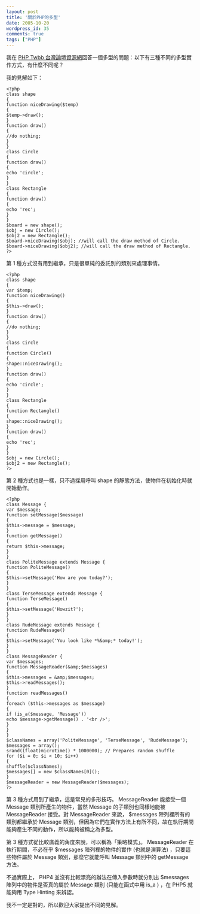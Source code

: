 ```yaml
---
layout: post
title: '關於PHP的多型'
date: 2005-10-20
wordpress_id: 35
comments: true
tags: ["PHP"]
---
```


我在 [PHP Twbb 台灣論壇資源網](http://www.twbb.org/?topic=4673.0)回答一個多型的問題：以下有三種不同的多型實作方式，有什麼不同呢？

我的見解如下：

```
<?php
class shape
{
function niceDrawing($temp)
{
$temp->draw();
}
function draw()
{
//do nothing;
}
}
class Circle
{
function draw()
{
echo 'circle';
}
}
class Rectangle
{
function draw()
{
echo 'rec';
}
}
$board = new shape();
$obj = new Circle();
$obj2 = new Rectangle();
$board->niceDrawing($obj); //will call the draw method of Circle.
$board->niceDrawing($obj2); //will call the draw method of Rectangle.
?>

```

第 1 種方式沒有用到繼承，只是很單純的委託別的類別來處理事情。

```
<?php
class shape
{
var $temp;
function niceDrawing()
{
$this->draw();
}
function draw()
{
//do nothing;
}
}
class Circle
{
function Circle()
{
shape::niceDrawing();
}
function draw()
{
echo 'circle';
}
}
class Rectangle
{
function Rectangle()
{
shape::niceDrawing();
}
function draw()
{
echo 'rec';
}
}
$obj = new Circle();
$obj2 = new Rectangle();
?>

```

 第 2 種方式也是一樣，只不過採用呼叫 shape 的靜態方法，使物件在初始化時就開始動作。 

```
<?php
class Message {
var $message;
function setMessage($message)
{
$this->message = $message;
}
function getMessage()
{
return $this->message;
}
}
class PoliteMessage extends Message {
function PoliteMessage()
{
$this->setMessage('How are you today?');
}
}
class TerseMessage extends Message {
function TerseMessage()
{
$this->setMessage('Howzit?');
}
}
class RudeMessage extends Message {
function RudeMessage()
{
$this->setMessage('You look like *%&amp;* today!');
}
}
class MessageReader {
var $messages;
function MessageReader(&amp;$messages)
{
$this->messages = &amp;$messages;
$this->readMessages();
}
function readMessages()
{
foreach ($this->messages as $message)
{
if (is_a($message, 'Message'))
echo $message->getMessage() . '<br />';
}
}
}
$classNames = array('PoliteMessage', 'TerseMessage', 'RudeMessage');
$messages = array();
srand((float)microtime() * 1000000); // Prepares random shuffle
for ($i = 0; $i < 10; $i++)
{
shuffle($classNames);
$messages[] = new $classNames[0]();
}
$messageReader = new MessageReader($messages);
?>

```

第 3 種方式用到了繼承，這是常見的多形技巧。 MessageReader 能接受一個 Message 類別所產生的物件，當然 Message 的子類別也同樣地能被 MessageReader 接受。對 MessageReader 來說， &#036;messages 陣列裡所有的類別都繼承於 Message 類別，但因為它們在實作方法上有所不同，故在執行期間能夠產生不同的動作，所以能夠被稱之為多型。


 第 3 種方式從比較廣義的角度來說，可以稱為「策略模式」。 MessageReader 在執行期間，不必在乎 &#036;messages 陣列裡的物件的實作 (也就是演算法) ，只要這些物件屬於 Message 類別，那麼它就能呼叫 Message 類別中的 getMessage 方法。


 不過實際上， PHP4 並沒有比較漂亮的辦法在傳入參數時就分別出 &#036;messages 陣列中的物件是否真的屬於 Message 類別 (只能在函式中用 is_a ) ，在 PHP5 就能夠用 Type Hinting 來辨認。


我不一定是對的，所以歡迎大家提出不同的見解。

